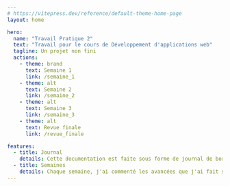 ```yaml
---
# https://vitepress.dev/reference/default-theme-home-page
layout: home

hero:
  name: "Travail Pratique 2"
  text: "Travail pour le cours de Développement d'applications web"
  tagline: Un projet non fini
  actions:
    - theme: brand
      text: Semaine 1
      link: /semaine_1
    - theme: alt
      text: Semaine 2
      link: /semaine_2
    - theme: alt
      text: Semaine 3
      link: /semaine_3
    - theme: alt
      text: Revue finale
      link: /revue_finale

features:
  - title: Journal
    details: Cette documentation est faite sous forme de journal de bord, afin de donner de meilleurs détails sur le développement du site.
  - title: Semaines
    details: Chaque semaine, j'ai commenté les avancées que j'ai fait sur le travail sur sept jours, et cela pendant trois semaines.
---
```


